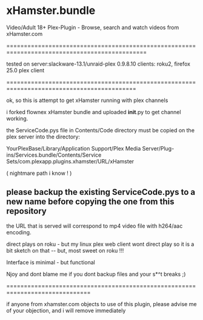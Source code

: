 xHamster.bundle
===============

Video/Adult 18+ Plex-Plugin - Browse, search and watch videos from xHamster.com

==============================================================================================

tested on server:slackware-13.1/unraid-plex 0.9.8.10  clients: roku2, firefox 25.0 plex client 

===========================================================================================

ok, so this is attempt to get xHamster running with plex channels

i forked flownex xHamster bundle and uploaded __init__.py to get channel working.

the ServiceCode.pys file in Contents/Code directory must be copied on the plex server into the
directory:

YourPlexBase/Library/Application Support/Plex Media Server/Plug-ins/Services.bundle/Contents/Service Sets/com.plexapp.plugins.xhamster/URL/xHamster

( nightmare path i know ! )

please backup the existing ServiceCode.pys to a new name before copying the one from this repository
--

the URL that is served will correspond to mp4 video file with h264/aac encoding.

direct plays on roku - but my linux plex web client wont direct play so it is a bit sketch on that --
but, most sweet on roku !!!

Interface is minimal - but functional

Njoy and dont blame me if you dont backup files and your s*^t breaks ;)


==============================================================================

if anyone from xhamster.com objects to use of this plugin, please advise me of your objection, and i
will remove immediately
